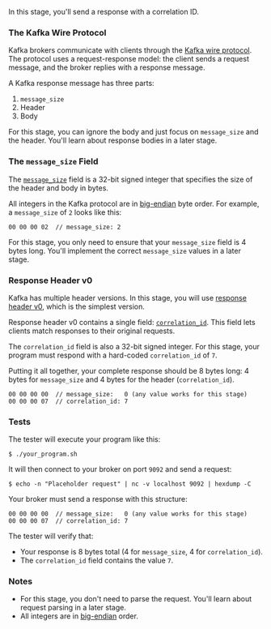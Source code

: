 In this stage, you'll send a response with a correlation ID.

### The Kafka Wire Protocol

Kafka brokers communicate with clients through the [Kafka wire protocol](https://kafka.apache.org/protocol.html). The protocol uses a request-response model: the client sends a request message, and the broker replies with a response message.

A Kafka response message has three parts:
1. `message_size`
2. Header
3. Body

For this stage, you can ignore the body and just focus on `message_size` and the header. You'll learn about response bodies in a later stage.

### The `message_size` Field

The [`message_size`](https://kafka.apache.org/protocol.html#protocol_common) field is a 32-bit signed integer that specifies the size of the header and body in bytes.

All integers in the Kafka protocol are in [big-endian](https://developer.mozilla.org/en-US/docs/Glossary/Endianness) byte order. For example, a `message_size` of `2` looks like this:

```
00 00 00 02  // message_size: 2
```

For this stage, you only need to ensure that your `message_size` field is 4 bytes long. You'll implement the correct `message_size` values in a later stage.

### Response Header v0

Kafka has multiple header versions. In this stage, you will use [response header v0](https://kafka.apache.org/protocol.html#protocol_messages), which is the simplest version. 

Response header v0 contains a single field: [`correlation_id`](https://developer.confluent.io/patterns/event/correlation-identifier/). This field lets clients match responses to their original requests.

The `correlation_id` field is also a 32-bit signed integer. For this stage, your program must respond with a hard-coded `correlation_id` of `7`.

Putting it all together, your complete response should be 8 bytes long: 4 bytes for `message_size` and 4 bytes for the header (`correlation_id`).

```
00 00 00 00  // message_size:   0 (any value works for this stage)
00 00 00 07  // correlation_id: 7
```

### Tests

The tester will execute your program like this:
```
$ ./your_program.sh
```

It will then connect to your broker on port `9092` and send a request:
```
$ echo -n "Placeholder request" | nc -v localhost 9092 | hexdump -C
```

Your broker must send a response with this structure:
```
00 00 00 00  // message_size:   0 (any value works for this stage)
00 00 00 07  // correlation_id: 7
```

The tester will verify that:
- Your response is 8 bytes total (4 for `message_size`, 4 for `correlation_id`).
- The `correlation_id` field contains the value `7`.

### Notes

- For this stage, you don't need to parse the request. You'll learn about request parsing in a later stage.
- All integers are in [big-endian](https://developer.mozilla.org/en-US/docs/Glossary/Endianness) order.
